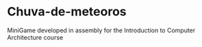 # Chuva-de-meteoros
MiniGame developed in assembly for the Introduction to Computer Architecture course
